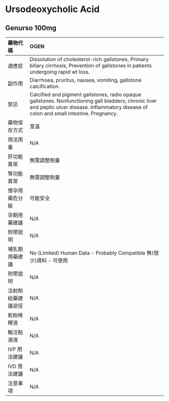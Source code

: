# Ursodeoxycholic Acid

## Genurso 100mg

| 藥物代碼 | OGEN |
| :--- | :--- |
| 適應症 | Dissolution of cholesterol-rich gallstones, Primary biliary cirrhosis, Prevention of gallstones in patients undergoing rapid wt loss. |
| 副作用 | Diarrhoea, pruritus, nausea, vomiting, gallstone calcification. |
| 禁忌 | Calcified and pigment gallstones, radio opaque gallstones. Nonfunctioning gall bladders; chronic liver and peptic ulcer disease. Inflammatory disease of colon and small intestine. Pregnancy. |
| 藥物保存方式 | 室溫 |
| 用法用量 | N/A |
| 肝功能異常 | 無需調整劑量 |
| 腎功能異常 | 無需調整劑量 |
| 懷孕用藥危分級 | 可能安全 |
| 孕期用藥建議 | N/A |
| 附帶說明 | N/A |
| 哺乳期用藥建議 | No \(Limited\) Human Data - Probably Compatible 無\(很少\)資料 - 可使用 |
| 附帶說明 | N/A |
| 注射劑給藥建議途徑 | N/A |
| 乾粉稀釋液 | N/A |
| 輸注點滴液 | N/A |
| IVP 用法建議 | N/A |
| IVD 用法建議 | N/A |
| 注意事項 | N/A |

